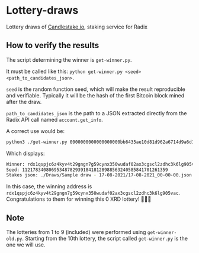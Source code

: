 # Lottery-draws
Lottery draws of [Candlestake.io](https://candlestake.io), staking service for Radix

## How to verify the results

The script determining the winner is `get-winner.py`.

It must be called like this: `python get-winner.py <seed> <path_to_candidates_json>`.

`seed` is the random function seed, which will make the result reproducible and verifiable. Typically it will be the hash of the first Bitcoin block mined after the draw.

`path_to_candidates_json` is the path to a JSON extracted directly from the Radix API call named `account.get_info`.

A correct use would be:

```bash
python3 ./get-winner.py 0000000000000000000bb6435ae10d81d962a6714d9a6d1e8db3cee38303902f './Draws/Sample draw - 17-08-2021/17-08-2021_00-00-00.json'
```

Which displays:
```bash
Winner: rdx1qspjc6z4kyv4t29gngn7g59cynx350wudaf02ax3cgscl2zdhc3k6lg905vac
Seed: 1121783408069534878293918418128988563240585841701261359
Stakes json: ./Draws/Sample draw - 17-08-2021/17-08-2021_00-00-00.json
```

In this case, the winning address is `rdx1qspjc6z4kyv4t29gngn7g59cynx350wudaf02ax3cgscl2zdhc3k6lg905vac`. Congratulations to them for winning this 0 XRD lottery! 🎉🎉🎉

## Note

The lotteries from 1 to 9 (included) were performed using `get-winner-old.py`. Starting from the 10th lottery, the script called `get-winner.py` is the one we will use.
